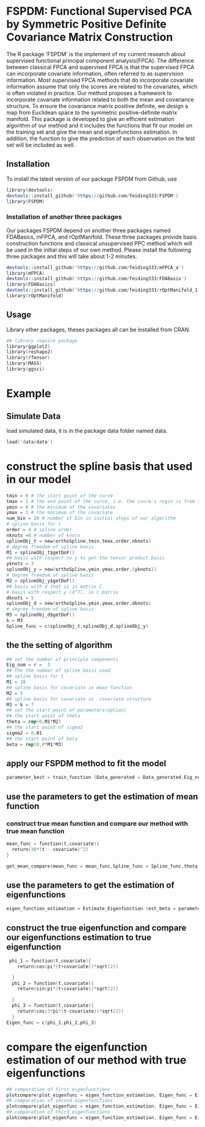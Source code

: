 # FSPDM: Functional Supervised PCA by Symmetric Positive Definite Covariance Matrix Construction

The R package 'FSPDM'  is the implement of my current research about supervised functional principal component analysis(FPCA). The difference between classical FPCA and supervised FPCA is that the supervised FPCA can incorporate covariate information, often referred to as supervision information. Most supervised FPCA methods that do incorporate covariate information assume that only the scores are related to the covariates, which is often violated in practice. Our method proposes a framework to incorporate covariate information related to both the mean and covariance structure. To ensure the covariance matrix positive definite, we design a map from Euclidean space to the symmetric positive-definite matrix manifold. This package is developed to give an efficient estimation algorithm of our method and it includes the functions that fit our model on the training set and give the mean and eigenfunctions estimation. In addition, the function to give the prediction of each observation on the test set will be included as well.

## Installation

To install the latest version of our package FSPDM from Github, use
```s
library(devtools)
devtools::install_github('https://github.com/feiding333/FSPDM')
library(FSPDM)
```

### Installation of another three packages
Our packages FSPDM depend on another three packages named FDABasics, mFPCA, and rOptManifold. These three packages provide basis construction functions and classical unsupervised PPC method which will be used in the initial steps of our own method. Please install the following three packages and this will take about 1-2 minutes.

```s
devtools::install_github('https://github.com/feiding333/mFPCA_a')
library(mFPCA)
devtools::install_github('https://github.com/feiding333/FDABasis')
library(FDABasics)
devtools::install_github('https://github.com/feiding333/rOptManifold_1.1')
library(rOptManifold)
```

## Usage
Library other packages, theses packages all can be installed from CRAN.
```s
## library require package
library(ggplot2)
library(reshape2)
library(rTensor)
library(MASS)
library(ggsci)
```

# Example
## Simulate Data
load simulated data, it is in the package data folder named data.
```s
load('data/data')
```
# construct the spline basis that used in our model
```s
tmin = 0 # the start point of the curve
tmax = 1 # the end point of the curve, i.e. the cuvre's regin is from tmin to tmax
ymin = 0 # the minimum of the covariates 
ymax = 1 # the maximum of the covariate 
num_bin = 20 # number of bin in initial steps of our algorithm
# spline basis for t
order = 4 # spline order
nknots =8 # number of knots
splineObj_t = new(orthoSpline,tmin,tmax,order,nknots)
# degree freedom of spline basis
M1 = splineObj_t$getDoF()
## basis with respect to y to get the tensor product basis
yknots = 3
splineObj_y = new(orthoSpline,ymin,ymax,order,(yknots))
# degree freedom of spline basis
M2 = splineObj_y$getDoF()
## basis with d that is in matrix C
# basis with respect y (d^T), in C matrix
dknots = 5
splineObj_d = new(orthoSpline,ymin,ymax,order,dknots)
# degree freedom of spline basis
M3 = splineObj_d$getDoF()
k = M3
Spline_func = c(splineObj_t,splineObj_d,splineObj_y)
```
## the the setting of algorithm
```s
## set the number of principle components
Eig_num = r =  3
## the the number of spline basis used
## spline basis for t 
M1 = 10
## spline basis for covariate in mean function
M2 = 5
## spline basis for covariate in  covariate structure
M3 = k = 7
## set the start point of parameters(option)
## the start point of theta
theta = rep(0,M1*M2)
## the start point of sigma2
sigma2 = 0.01
## the start point of beta
beta = rep(0,r*M1*M3)
```

## apply our FSPDM method to fit the model
```s
parameter_best = train_function (Data_generated = Data_generated,Eig_num = Eig_num,k = k, beta = beta,theta = theta,sigma2 = sigma2)
```
## use the parameters to get the estimation of mean function 
### construct true mean function and compare our method with true mean function
```s
mean_func = function(t,covariate){
  return(30*(t - covariate)^2)
}

get_mean_compare(mean_func = mean_func,Spline_func = Spline_func,theta_est = parameter_best$theta)
```

## use the parameters to get the estimation of eigenfunctions
```s
eigen_function_estimation = Estimate_Eigenfunction (est_beta = parameter_best$beta,r = r,M1 = M1,Spline_func = Spline_func)
```
## construct the true eigenfunction and compare our eigenfunctions estimation to true eigenfunction
```s
 phi_1 = function(t,covariate){
    return(cos(pi*(t+covariate))*sqrt(2))

  }
  phi_2 = function(t,covariate){
    return(sin(pi*(t+covariate))*sqrt(2))

  }
  phi_3 = function(t,covariate){
    return(cos(3*pi*(t-covariate))*sqrt(2))
  }
Eigen_func = c(phi_1,phi_2,phi_3)
```
# compare the eigenfunction estimation of our method with true eigenfunctions
```s
## comparation of first eigenfunctions
plotcompare(plot_eigenfunc = eigen_function_estimation, Eigen_func = Eigen_func,selK = 1)
## comparation of second eigenfunctions
plotcompare(plot_eigenfunc = eigen_function_estimation, Eigen_func = Eigen_func,selK = 2)
## comparation of third eigenfunctions
plotcompare(plot_eigenfunc = eigen_function_estimation, Eigen_func = Eigen_func,selK = 2)
```
